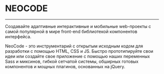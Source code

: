 <h1>NEOCODE</h1>
<hr>
Создавайте адаптивные интерактивные и мобильные web-проекты с самой популярной в мире front-end библиотекой компонентов интерфейса. 

NeoCode - это инструментарий с открытым исходным кодом для разработки с помощью HTML, CSS и JS. Быстро прототипируйте свои идеи или создайте свое приложение с помощью наших переменных Sass и миксинов, гибкой сетчатой системы, обширных готовых компонентов и мощных плагинов, основанных на jQuery.
